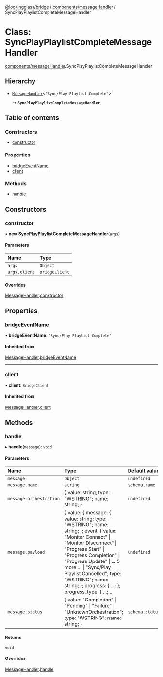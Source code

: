 [@lookingglass/bridge](../README.md) / [components/messageHandler](../modules/components_messageHandler.md) / SyncPlayPlaylistCompleteMessageHandler

# Class: SyncPlayPlaylistCompleteMessageHandler

[components/messageHandler](../modules/components_messageHandler.md).SyncPlayPlaylistCompleteMessageHandler

## Hierarchy

- [`MessageHandler`](components_messageHandler.MessageHandler.md)<``"Sync/Play Playlist Complete"``\>

  ↳ **`SyncPlayPlaylistCompleteMessageHandler`**

## Table of contents

### Constructors

- [constructor](components_messageHandler.SyncPlayPlaylistCompleteMessageHandler.md#constructor)

### Properties

- [bridgeEventName](components_messageHandler.SyncPlayPlaylistCompleteMessageHandler.md#bridgeeventname)
- [client](components_messageHandler.SyncPlayPlaylistCompleteMessageHandler.md#client)

### Methods

- [handle](components_messageHandler.SyncPlayPlaylistCompleteMessageHandler.md#handle)

## Constructors

### constructor

• **new SyncPlayPlaylistCompleteMessageHandler**(`args`)

#### Parameters

| Name | Type |
| :------ | :------ |
| `args` | `Object` |
| `args.client` | [`BridgeClient`](client.BridgeClient.md) |

#### Overrides

[MessageHandler](components_messageHandler.MessageHandler.md).[constructor](components_messageHandler.MessageHandler.md#constructor)

## Properties

### bridgeEventName

• **bridgeEventName**: ``"Sync/Play Playlist Complete"``

#### Inherited from

[MessageHandler](components_messageHandler.MessageHandler.md).[bridgeEventName](components_messageHandler.MessageHandler.md#bridgeeventname)

___

### client

• **client**: [`BridgeClient`](client.BridgeClient.md)

#### Inherited from

[MessageHandler](components_messageHandler.MessageHandler.md).[client](components_messageHandler.MessageHandler.md#client)

## Methods

### handle

▸ **handle**(`message`): `void`

#### Parameters

| Name | Type | Default value |
| :------ | :------ | :------ |
| `message` | `Object` | `undefined` |
| `message.name` | `string` | `schema.name` |
| `message.orchestration` | { value: string; type: "WSTRING"; name: string; } | `undefined` |
| `message.payload` | { value: { message: { value: string; type: "WSTRING"; name: string; }; event: { value: "Monitor Connect" \| "Monitor Disconnect" \| "Progress Start" \| "Progress Completion" \| "Progress Update" \| ... 5 more ... \| "Sync/Play Playlist Cancelled"; type: "WSTRING"; name: string; }; progress: { ...; }; progress\_type: { ...;... | `undefined` |
| `message.status` | { value: "Completion" \| "Pending" \| "Failure" \| "UnknownOrchestration"; type: "WSTRING"; name: string; } | `schema.status` |

#### Returns

`void`

#### Overrides

[MessageHandler](components_messageHandler.MessageHandler.md).[handle](components_messageHandler.MessageHandler.md#handle)
